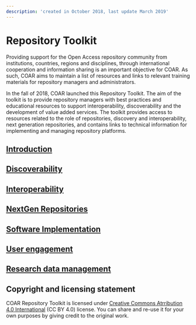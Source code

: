 ```yaml
---
description: 'created in October 2018, last update March 2019'
---
```


# Repository Toolkit

Providing support for the Open Access repository community from institutions, countries, regions and disciplines, through international cooperation and information sharing is an important objective for COAR. As such, COAR aims to maintain a list of resources and links to relevant training materials for repository managers and administrators.

In the fall of 2018, COAR launched this Repository Toolkit. The aim of the toolkit is to provide repository managers with best practices and educational resources to support interoperability, discoverability and the development of value added services. The toolkit provides access to resources related to the role of repositories, discovery and interoperability, next generation repositories, and contains links to technical information for implementing and managing repository platforms.

## [Introduction](https://coartraining.gitbook.io/coar-repository-toolkit/introduction)

## [Discoverability](https://coartraining.gitbook.io/coar-repository-toolkit/discoverability)

## [Interoperability](https://coartraining.gitbook.io/coar-repository-toolkit/interoperability)

## [NextGen Repositories](https://coartraining.gitbook.io/coar-repository-toolkit/nextgen-repositories)

## [Software Implementation](https://coartraining.gitbook.io/coar-repository-toolkit/advocacy-and-user-engagement)

## [User engagement](https://coartraining.gitbook.io/coar-repository-toolkit/advocacy-and-user-engagement)

## [Research data management](https://coartraining.gitbook.io/coar-repository-toolkit/research-data)

## Copyright and licensing statement 

COAR Repository Toolkit is licensed under [Creative Commons Atrribution 4.0 International](https://creativecommons.org/licenses/by/4.0/) \(CC BY 4.0\) license. You can share and re-use it for your own purposes by giving credit to the original work.

